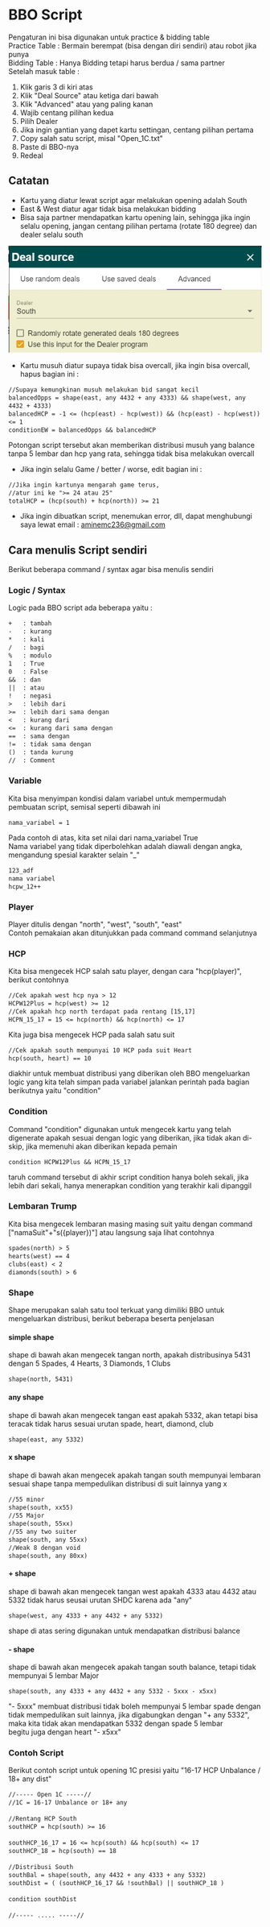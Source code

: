 # BBO Script

Pengaturan ini bisa digunakan untuk practice & bidding table
<br>
Practice Table : Bermain berempat (bisa dengan diri sendiri) atau robot jika punya
<br>
Bidding Table : Hanya Bidding tetapi harus berdua / sama partner
<br>
Setelah masuk table :
1. Klik garis 3 di kiri atas
2. Klik "Deal Source" atau ketiga dari bawah
3. Klik "Advanced" atau yang paling kanan
4. Wajib centang pilihan kedua
5. Pilih Dealer
6. Jika ingin gantian yang dapet kartu settingan, centang pilihan pertama
7. Copy salah satu script, misal "Open_1C.txt"
8. Paste di BBO-nya
9. Redeal

## Catatan
- Kartu yang diatur lewat script agar melakukan opening adalah South
- East & West diatur agar tidak bisa melakukan bidding
- Bisa saja partner mendapatkan kartu opening lain, sehingga jika ingin selalu opening,
	jangan centang pilihan pertama (rotate 180 degree) dan dealer selalu south
<img src="images/random_180_off_south.jpg">

- Kartu musuh diatur supaya tidak bisa overcall, jika ingin bisa overcall, hapus bagian ini :
```
//Supaya kemungkinan musuh melakukan bid sangat kecil
balancedOpps = shape(east, any 4432 + any 4333) && shape(west, any 4432 + 4333)
balancedHCP = -1 <= (hcp(east) - hcp(west)) && (hcp(east) - hcp(west)) <= 1
conditionEW = balancedOpps && balancedHCP
```
Potongan script tersebut akan memberikan distribusi musuh yang balance tanpa 5 lembar dan hcp yang rata, sehingga tidak bisa melakukan overcall

- Jika ingin selalu Game / better / worse, edit bagian ini :
```
//Jika ingin kartunya mengarah game terus, 
//atur ini ke ">= 24 atau 25"
totalHCP = (hcp(south) + hcp(north)) >= 21
```
- Jika ingin dibuatkan script, menemukan error, dll, dapat menghubungi saya lewat email : aminemc236@gmail.com

## Cara menulis Script sendiri
Berikut beberapa command / syntax agar bisa menulis sendiri

### Logic / Syntax
Logic pada BBO script ada beberapa yaitu :
```
+	: tambah
-	: kurang
*	: kali
/	: bagi
%	: modulo
1   : True
0   : False
&&  : dan
||  : atau
!   : negasi
>   : lebih dari
>=  : lebih dari sama dengan
<   : kurang dari
<=  : kurang dari sama dengan
==  : sama dengan
!=  : tidak sama dengan
()  : tanda kurung
//  : Comment
```

### Variable
Kita bisa menyimpan kondisi dalam variabel untuk mempermudah pembuatan script, semisal seperti dibawah ini
```
nama_variabel = 1
```
Pada contoh di atas, kita set nilai dari nama_variabel True
<br>
Nama variabel yang tidak diperbolehkan adalah diawali dengan angka, mengandung spesial karakter selain "_"
```
123_adf
nama variabel
hcpw_12++
```

### Player
Player ditulis dengan "north", "west", "south", "east"
<br>
Contoh pemakaian akan ditunjukkan pada command command selanjutnya

### HCP
Kita bisa mengecek HCP salah satu player, dengan cara "hcp(player)", berikut contohnya
```
//Cek apakah west hcp nya > 12
HCPW12Plus = hcp(west) >= 12
//Cek apakah hcp north terdapat pada rentang [15,17]
HCPN_15_17 = 15 <= hcp(north) && hcp(north) <= 17
```
Kita juga bisa mengecek HCP pada salah satu suit
```
//Cek apakah south mempunyai 10 HCP pada suit Heart
hcp(south, heart) == 10
```

diakhir untuk membuat distribusi yang diberikan oleh BBO mengeluarkan logic yang kita telah simpan pada variabel jalankan perintah pada bagian berikutnya yaitu "condition"

### Condition
Command "condition" digunakan untuk mengecek kartu yang telah digenerate apakah sesuai dengan logic yang diberikan, jika tidak akan di-skip, jika memenuhi akan diberikan kepada pemain
```
condition HCPW12Plus && HCPN_15_17
```
taruh command tersebut di akhir script
condition hanya boleh sekali, jika lebih dari sekali, hanya menerapkan condition yang terakhir kali dipanggil

### Lembaran Trump
Kita bisa mengecek lembaran masing masing suit yaitu dengan command ["namaSuit"+"s({player})"] atau langsung saja lihat contohnya
```
spades(north) > 5
hearts(west) == 4
clubs(east) < 2
diamonds(south) > 6
```

### Shape
Shape merupakan salah satu tool terkuat yang dimiliki BBO untuk mengeluarkan distribusi, berikut beberapa beserta penjelasan
#### simple shape
shape di bawah akan mengecek tangan north, apakah distribusinya 5431 dengan 5 Spades, 4 Hearts, 3 Diamonds, 1 Clubs
```
shape(north, 5431)
```

#### any shape
shape di bawah akan mengecek tangan east apakah 5332, akan tetapi bisa teracak tidak harus sesuai urutan spade, heart, diamond, club
```
shape(east, any 5332)
```

#### x shape
shape di bawah akan mengecek apakah tangan south mempunyai lembaran sesuai shape tanpa mempedulikan distribusi di suit lainnya yang x
```
//55 minor
shape(south, xx55)
//55 Major
shape(south, 55xx)
//55 any two suiter
shape(south, any 55xx)
//Weak 8 dengan void
shape(south, any 80xx)
```

#### + shape
shape di bawah akan mengecek tangan west apakah 4333 atau 4432 atau 5332 tidak harus seusai urutan SHDC karena ada "any"
```
shape(west, any 4333 + any 4432 + any 5332)
```
shape di atas sering digunakan untuk mendapatkan distribusi balance

#### - shape
shape di bawah akan mengecek apakah tangan south balance, tetapi tidak mempunyai 5 lembar Major
```
shape(south, any 4333 + any 4432 + any 5332 - 5xxx - x5xx)
```
"- 5xxx" membuat distribusi tidak boleh mempunyai 5 lembar spade dengan tidak mempedulikan suit lainnya, jika digabungkan dengan "+ any 5332", maka kita tidak akan mendapatkan 5332 dengan spade 5 lembar
<br>
begitu juga dengan heart "- x5xx"

### Contoh Script
Berikut contoh script untuk opening 1C presisi yaitu "16-17 HCP Unbalance / 18+ any dist"
```
//----- Open 1C -----//
//1C = 16-17 Unbalance or 18+ any

//Rentang HCP South
southHCP = hcp(south) >= 16

southHCP_16_17 = 16 <= hcp(south) && hcp(south) <= 17
southHCP_18 = hcp(south) == 18

//Distribusi South
southBal = shape(south, any 4432 + any 4333 + any 5332)
southDist = ( (southHCP_16_17 && !southBal) || southHCP_18 )

condition southDist

//----- ..... -----//
```

